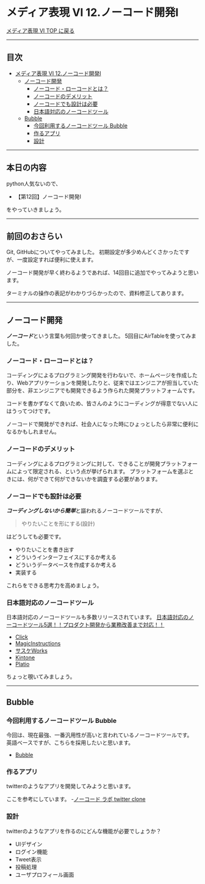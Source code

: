 # メディア表現 VI 12.ノーコード開発I

[メディア表現 VI TOP に戻る](./index.md)

---

## 目次<!-- omit in toc -->

- [メディア表現 VI 12.ノーコード開発I](#メディア表現-vi-12ノーコード開発i)
  - [ノーコード開発](#ノーコード開発)
    - [ノーコード・ローコードとは？](#ノーコードローコードとは)
    - [ノーコードのデメリット](#ノーコードのデメリット)
    - [ノーコードでも設計は必要](#ノーコードでも設計は必要)
    - [日本語対応のノーコードツール](#日本語対応のノーコードツール)
  - [Bubble](#bubble)
    - [今回利用するノーコードツール Bubble](#今回利用するノーコードツール-bubble)
    - [作るアプリ](#作るアプリ)
    - [設計](#設計)

---


## 本日の内容<!-- omit in toc -->
python人気ないので、

- 【第12回】ノーコード開発I

をやっていきましょう。

---
## 前回のおさらい<!-- omit in toc -->
Git, GitHubについてやってみました。
初期設定が多少めんどくさかったですが、一度設定すれば便利に使えます。

ノーコード開発が早く終わるようであれば、14回目に追加でやってみようと思います。

ターミナルの操作の表記がわかりづらかったので、資料修正してあります。

---
## ノーコード開発
***ノーコード***という言葉も何回か使ってきました。
5回目にAirTableを使ってみました。

### ノーコード・ローコードとは？
コーディングによるプログラミング開発を行わないで、ホームページを作成したり、Webアプリケーションを開発したりと、従来ではエンジニアが担当していた部分を、非エンジニアでも開発できるよう作られた開発プラットフォームです。

コードを書かずなくて良いため、皆さんのようにコーディングが得意でない人にはうってつけです。

ノーコードで開発ができれば、社会人になった時にひょっとしたら非常に便利になるかもしれません。

### ノーコードのデメリット
コーディングによるプログラミングに対して、できることが開発プラットフォームによって限定される、という点が挙げられます。
プラットフォームを選ぶときには、何ができて何ができないかを調査する必要があります。

### ノーコードでも設計は必要
***コーディングしないから簡単***と謳われるノーコードツールですが、
> やりたいことを形にする(設計)

はどうしても必要です。
- やりたいことを書き出す
- どういうインターフェイスにするか考える
- どういうデータベースを作成するか考える
- 実装する

これらをできる思考力を高めましょう。

### 日本語対応のノーコードツール
日本語対応のノーコードツールも多数リリースされています。
[日本語対応のノーコードツール5選！！プロダクト開発から業務改善まで対応！！](https://nocodo.net/media/media-5670/)
- [Click](https://click.dev/)
- [MagicInstructions](https://magicinstructions.app/)
- [サスケWorks](https://works.saaske.com/)
- [Kintone](https://kintone.cybozu.co.jp/)
- [Platio](https://plat.io/ja/)

ちょっと覗いてみましょう。

---
## Bubble
### 今回利用するノーコードツール Bubble
今回は、現在最強、一番汎用性が高いと言われているノーコードツールです。
英語ベースですが、こちらを採用したいと思います。

- [Bubble](https://bubble.io/)

### 作るアプリ
twitterのようなアプリを開発してみようと思います。

ここを参考にしています。
-[ノーコード ラボ twitter clone](https://blog.nocodelab.jp/archive/category/twitter%20clone)

### 設計
twitterのようなアプリを作るのにどんな機能が必要でしょうか？

- UIデザイン
- ログイン機能
- Tweet表示
- 投稿処理
- ユーザプロフィール画面

